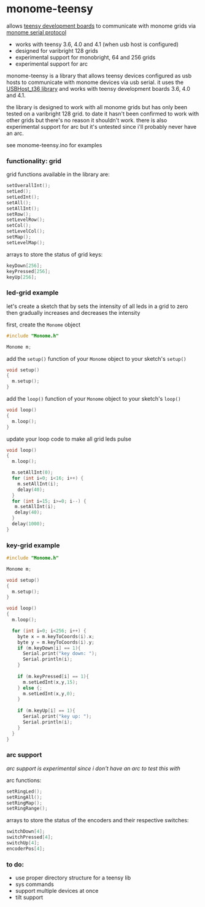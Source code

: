 # monome-teensy

allows [teensy development boards](https://www.pjrc.com/teensy/) to communicate with monome grids via [monome serial protocol](https://monome.org/docs/serialosc/serial.txt)

- works with teensy 3.6, 4.0 and 4.1 (when usb host is configured)
- designed for varibright 128 grids 
- experimental support for monobright, 64 and 256 grids
- experimental support for arc

monome-teensy is a library that allows teensy devices configured as usb hosts to communicate with monome devices via usb serial. it uses the [USBHost_t36 library](https://github.com/PaulStoffregen/USBHost_t36) and works with teensy development boards 3.6, 4.0 and 4.1.

the library is designed to work with all monome grids but has only been tested on a varibright 128 grid. to date it hasn't been confirmed to work with other grids but there's no reason it shouldn't work. there is also experimental support for arc but it's untested since i'll probably never have an arc.

see monome-teensy.ino for examples

### functionality: grid

grid functions available in the library are:

```c
setOverallInt();
setLed();
setLedInt();
setAll();
setAllInt();    
setRow();
setLevelRow();
setCol();
setLevelCol();
setMap();
setLevelMap();
```

arrays to store the status of grid keys:

```c
keyDown[256];
keyPressed[256];
keyUp[256];
```

### led-grid example

let's create a sketch that by sets the intensity of all leds in a grid to zero then gradually increases and decreases the intensity

first, create the `Monome` object

```c
#include "Monome.h"

Monome m;
```

add the `setup()` function of your `Monome` object to your sketch's `setup()` 

```c
void setup()
{
  m.setup();
}
```

add the `loop()` function of your `Monome` object to your sketch's `loop()`

```c
void loop()
{
  m.loop();
}
```

update your loop code to make all grid leds pulse

```c
void loop()
{
  m.loop();

  m.setAllInt(0); 
  for (int i=0; i<16; i++) {
    m.setAllInt(i);
    delay(40);
  }
  for (int i=15; i>=0; i--) {
   m.setAllInt(i);
   delay(40);
  }
  delay(1000);
}
```

### key-grid example

```c
#include "Monome.h"

Monome m;

void setup()
{
  m.setup();
}

void loop()
{
  m.loop();

  for (int i=0; i<256; i++) {
    byte x = m.keyToCoords(i).x;
    byte y = m.keyToCoords(i).y;
    if (m.keyDown[i] == 1){
      Serial.print("key down: ");
      Serial.println(i);
    }
    
    if (m.keyPressed[i] == 1){
      m.setLedInt(x,y,15);
    } else {;
      m.setLedInt(x,y,0);
    }
    
    if (m.keyUp[i] == 1){
      Serial.print("key up: ");
      Serial.println(i);
    }
  }
}
```

### arc support

_arc support is *experimental* since i don't have an arc to test this with_

arc functions:

```c
setRingLed();
setRingAll();
setRingMap();
setRingRange();
```

arrays to store the status of the encoders and their respective switches:

```c
switchDown[4];
switchPressed[4];
switchUp[4];
encoderPos[4];
```

### to do:
- use proper directory structure for a teensy lib
- sys commands
- support multiple devices at once
- tilt support
